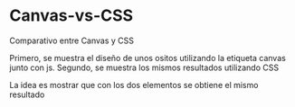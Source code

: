 # Canvas-vs-CSS
Comparativo entre Canvas y CSS

Primero, se muestra el diseño de unos ositos utilizando la etiqueta canvas junto con js.
Segundo, se muestra los mismos resultados utilizando CSS

La idea es mostrar que con los dos elementos se obtiene el mismo resultado
